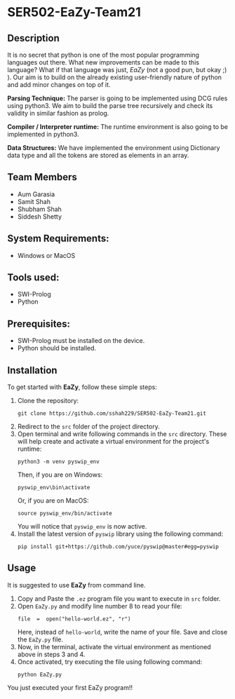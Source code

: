 
# SER502-EaZy-Team21

## Description

It is no secret that python is one of the most popular programming languages out there. What new improvements can be made to this language? What if that language was just, *EaZy* (not a good pun, but okay ;) ). Our aim is to build on the already existing user-friendly nature of python and add minor changes on top of it. 

**Parsing Technique:** The parser is going to be implemented using DCG rules using python3. We aim to build the parse tree recursively and check its validity in similar fashion as prolog. 

**Compiler / Interpreter runtime:** The runtime environment is also going to be implemented in python3. 

**Data Structures:** We have implemented the environment using Dictionary data type and all the tokens are stored as elements in an array.

## Team Members

- Aum Garasia
- Samit Shah
- Shubham Shah
- Siddesh Shetty


## System Requirements:
* Windows or MacOS

## Tools used:
* SWI-Prolog
* Python

## Prerequisites:
* SWI-Prolog must be installed on the device.
* Python should be installed.

## Installation

To get started with **EaZy**, follow these simple steps:

1. Clone the repository:
	```
	git clone https://github.com/sshah229/SER502-EaZy-Team21.git
	```	
2. Redirect to the ```src``` folder of the project directory.
3. Open terminal and write following commands in the ```src``` directory. These will help create and activate a virtual environment for the project's runtime:
	```
	python3 -m venv pyswip_env
	```
	  Then, if you are on Windows:
	 ```
	pyswip_env\bin\activate
   ```
	 Or, if you are on MacOS:
	 ```
	source pyswip_env/bin/activate
	 ```
	 You will notice that ```pyswip_env``` is now active.
 4. Install the latest version of ```pyswip``` library using the following command:
	 ```
	 pip install git+https://github.com/yuce/pyswip@master#egg=pyswip
	 ```

## Usage

It is suggested to use **EaZy** from command line.
1. Copy and Paste the ```.ez``` program file you want to execute in ```src``` folder.
2. Open ```EaZy.py``` and modify line number 8 to read your file:
	```
	file  =  open("hello-world.ez", "r")
	```
	Here, instead of ```hello-world```, write the name of your file. Save and close the ```EaZy.py``` file.
3. Now, in the terminal, activate the virtual environment as mentioned above in steps 3 and 4.
4. Once activated, try executing the file using following command:
	```
	python EaZy.py
	```

You just executed your first EaZy program!!
